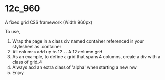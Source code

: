 # 12c_960
A fixed grid CSS framework (Width 960px)

To use, 
1. Wrap the page in a class div named container referenced in your stylesheet as .container
2. All columns add up to 12 -- A 12 column grid 
3. As an example, to define a grid that spans 4 columns, create a div with a class of grid_4
4. Always add an extra class of 'alpha' when starting a new row 
5. Enjoy
